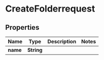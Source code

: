 

# CreateFolderrequest


## Properties

| Name | Type | Description | Notes |
|------------ | ------------- | ------------- | -------------|
|**name** | **String** |  |  |



